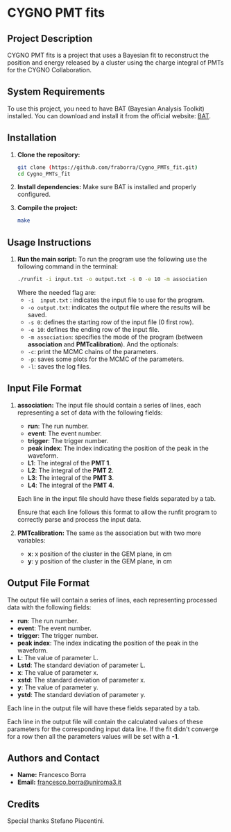 # CYGNO PMT fits

## Project Description

CYGNO PMT fits is a project that uses a Bayesian fit to reconstruct the position and energy released by a cluster using the charge integral of PMTs for the CYGNO Collaboration.

## System Requirements

To use this project, you need to have BAT (Bayesian Analysis Toolkit) installed. You can download and install it from the official website: [BAT](https://bat.mpp.mpg.de).

## Installation

1. **Clone the repository:**
    ```bash
    git clone (https://github.com/fraborra/Cygno_PMTs_fit.git)
    cd Cygno_PMTs_fit
    ```

2. **Install dependencies:**
    Make sure BAT is installed and properly configured.

3. **Compile the project:**
    ```bash
    make
    ```
## Usage Instructions

1. **Run the main script:**
    To run the program use the following use the following command in the terminal: 
    ```bash
    ./runfit -i input.txt -o output.txt -s 0 -e 10 -m association
    ```
    Where the needed flag are:
    - `-i  input.txt` : indicates the input file to use for the program.
    - `-o output.txt`: indicates the output file where the results will be saved.
    - `-s 0`: defines the starting row of the input file (0 first row).
    - `-e 10`: defines the ending row of the input file.
    - `-m association`: specifies the mode of the program (between **association** and **PMTcalibration**).
    And the optionals:
    - `-c`: print the MCMC chains of the parameters.
    - `-p`: saves some plots for the MCMC of the parameters.
    - `-l`: saves the log files.

## Input File Format
1. **association:**
    The input file should contain a series of lines, each representing a set of data with the following fields:

    - **run**: The run number.
    - **event**: The event number.
    - **trigger**: The trigger number.
    - **peak index**: The index indicating the position of the peak in the waveform.
    - **L1**: The integral of the **PMT 1**.
    - **L2**: The integral of the **PMT 2**.
    - **L3**: The integral of the **PMT 3**.
    - **L4**: The integral of the **PMT 4**.

    Each line in the input file should have these fields separated by a tab.

    Ensure that each line follows this format to allow the runfit program to correctly parse and process the input data.

1. **PMTcalibration:**
    The same as the association but with two more variables:
    - **x**: x position of the cluster in the GEM plane, in cm
    - **y**: y position of the cluster in the GEM plane, in cm

## Output File Format

The output file will contain a series of lines, each representing processed data with the following fields:

- **run**: The run number.
- **event**: The event number.
- **trigger**: The trigger number.
- **peak index**: The index indicating the position of the peak in the waveform.
- **L**: The value of parameter L.
- **Lstd**: The standard deviation of parameter L.
- **x**: The value of parameter x.
- **xstd**: The standard deviation of parameter x.
- **y**: The value of parameter y.
- **ystd**: The standard deviation of parameter y.

Each line in the output file will have these fields separated by a tab.

Each line in the output file will contain the calculated values of these parameters for the corresponding input data line. If the fit didn't converge for a row then all the parameters values will be set with a **-1**.

## Authors and Contact

- **Name:** Francesco Borra
- **Email:** francesco.borra@uniroma3.it
## Credits

Special thanks Stefano Piacentini.